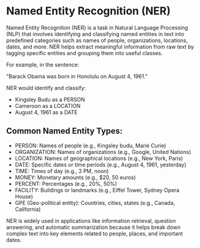 # Named Entity Recognition (NER)

Named Entity Recognition (NER) is a task in Natural Language Processing (NLP) that involves identifying and classifying named entities in text into predefined categories such as names of people, organizations, locations, dates, and more. NER helps extract meaningful information from raw text by tagging specific entities and grouping them into useful classes.

For example, in the sentence:

"Barack Obama was born in Honolulu on August 4, 1961."

NER would identify and classify:

- Kingsley Budu as a PERSON
- Cameroon as a LOCATION
- August 4, 1961 as a DATE

## Common Named Entity Types:

- PERSON: Names of people (e.g., Kingsley budu, Marie Curie)
- ORGANIZATION: Names of organizations (e.g., Google, United Nations)
- LOCATION: Names of geographical locations (e.g., New York, Paris)
- DATE: Specific dates or time periods (e.g., August 4, 1961, yesterday)
- TIME: Times of day (e.g., 3 PM, noon)
- MONEY: Monetary amounts (e.g., $20, 50 euros)
- PERCENT: Percentages (e.g., 20%, 50%)
- FACILITY: Buildings or landmarks (e.g., Eiffel Tower, Sydney Opera House)
- GPE (Geo-political entity): Countries, cities, states (e.g., Canada, California)

NER is widely used in applications like information retrieval, question answering, and automatic summarization because it helps break down complex text into key elements related to people, places, and important dates.